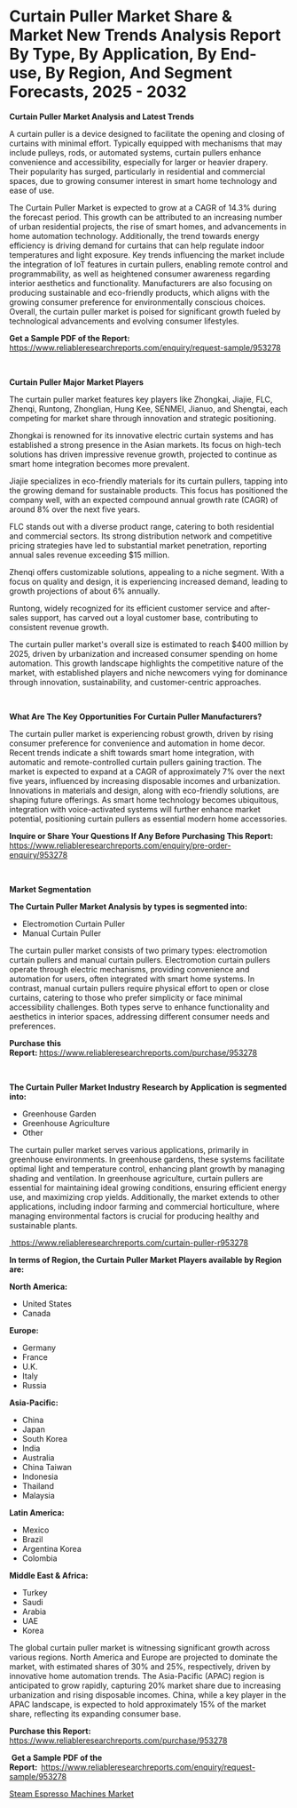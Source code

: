 <p><h1>Curtain Puller Market Share & Market New Trends Analysis Report By Type, By Application, By End-use, By Region, And Segment Forecasts, 2025 - 2032</h1></p><p><strong>Curtain Puller Market Analysis and Latest Trends</strong></p>
<p><p>A curtain puller is a device designed to facilitate the opening and closing of curtains with minimal effort. Typically equipped with mechanisms that may include pulleys, rods, or automated systems, curtain pullers enhance convenience and accessibility, especially for larger or heavier drapery. Their popularity has surged, particularly in residential and commercial spaces, due to growing consumer interest in smart home technology and ease of use.</p><p>The Curtain Puller Market is expected to grow at a CAGR of 14.3% during the forecast period. This growth can be attributed to an increasing number of urban residential projects, the rise of smart homes, and advancements in home automation technology. Additionally, the trend towards energy efficiency is driving demand for curtains that can help regulate indoor temperatures and light exposure. Key trends influencing the market include the integration of IoT features in curtain pullers, enabling remote control and programmability, as well as heightened consumer awareness regarding interior aesthetics and functionality. Manufacturers are also focusing on producing sustainable and eco-friendly products, which aligns with the growing consumer preference for environmentally conscious choices. Overall, the curtain puller market is poised for significant growth fueled by technological advancements and evolving consumer lifestyles.</p></p>
<p><strong>Get a Sample PDF of the Report:&nbsp;</strong> <a href="https://www.reliableresearchreports.com/enquiry/request-sample/953278?utm_campaign=2211&utm_medium=2&utm_source=Github&utm_content=ia&utm_term=22022025&utm_id=curtain-puller">https://www.reliableresearchreports.com/enquiry/request-sample/953278</a></p>
<p>&nbsp;</p>
<p><strong>Curtain Puller Major Market Players</strong></p>
<p><p>The curtain puller market features key players like Zhongkai, Jiajie, FLC, Zhenqi, Runtong, Zhonglian, Hung Kee, SENMEI, Jianuo, and Shengtai, each competing for market share through innovation and strategic positioning. </p><p>Zhongkai is renowned for its innovative electric curtain systems and has established a strong presence in the Asian markets. Its focus on high-tech solutions has driven impressive revenue growth, projected to continue as smart home integration becomes more prevalent.</p><p>Jiajie specializes in eco-friendly materials for its curtain pullers, tapping into the growing demand for sustainable products. This focus has positioned the company well, with an expected compound annual growth rate (CAGR) of around 8% over the next five years.</p><p>FLC stands out with a diverse product range, catering to both residential and commercial sectors. Its strong distribution network and competitive pricing strategies have led to substantial market penetration, reporting annual sales revenue exceeding $15 million.</p><p>Zhenqi offers customizable solutions, appealing to a niche segment. With a focus on quality and design, it is experiencing increased demand, leading to growth projections of about 6% annually.</p><p>Runtong, widely recognized for its efficient customer service and after-sales support, has carved out a loyal customer base, contributing to consistent revenue growth.</p><p>The curtain puller market's overall size is estimated to reach $400 million by 2025, driven by urbanization and increased consumer spending on home automation. This growth landscape highlights the competitive nature of the market, with established players and niche newcomers vying for dominance through innovation, sustainability, and customer-centric approaches.</p></p>
<p>&nbsp;</p>
<p><strong>What Are The Key Opportunities For Curtain Puller Manufacturers?</strong></p>
<p><p>The curtain puller market is experiencing robust growth, driven by rising consumer preference for convenience and automation in home decor. Recent trends indicate a shift towards smart home integration, with automatic and remote-controlled curtain pullers gaining traction. The market is expected to expand at a CAGR of approximately 7% over the next five years, influenced by increasing disposable incomes and urbanization. Innovations in materials and design, along with eco-friendly solutions, are shaping future offerings. As smart home technology becomes ubiquitous, integration with voice-activated systems will further enhance market potential, positioning curtain pullers as essential modern home accessories.</p></p>
<p><strong>Inquire or Share Your Questions If Any Before Purchasing This Report:</strong> <a href="https://www.reliableresearchreports.com/enquiry/pre-order-enquiry/953278?utm_campaign=2211&utm_medium=2&utm_source=Github&utm_content=ia&utm_term=22022025&utm_id=curtain-puller">https://www.reliableresearchreports.com/enquiry/pre-order-enquiry/953278</a></p>
<p>&nbsp;</p>
<p><strong>Market Segmentation</strong></p>
<p><strong>The Curtain Puller Market Analysis by types is segmented into:</strong></p>
<p><ul><li>Electromotion Curtain Puller</li><li>Manual Curtain Puller</li></ul></p>
<p><p>The curtain puller market consists of two primary types: electromotion curtain pullers and manual curtain pullers. Electromotion curtain pullers operate through electric mechanisms, providing convenience and automation for users, often integrated with smart home systems. In contrast, manual curtain pullers require physical effort to open or close curtains, catering to those who prefer simplicity or face minimal accessibility challenges. Both types serve to enhance functionality and aesthetics in interior spaces, addressing different consumer needs and preferences.</p></p>
<p><strong>Purchase this Report:&nbsp;</strong><a href="https://www.reliableresearchreports.com/purchase/953278?utm_campaign=2211&utm_medium=2&utm_source=Github&utm_content=ia&utm_term=22022025&utm_id=curtain-puller">https://www.reliableresearchreports.com/purchase/953278</a></p>
<p>&nbsp;</p>
<p><strong>The Curtain Puller Market Industry Research by Application is segmented into:</strong></p>
<p><ul><li>Greenhouse Garden</li><li>Greenhouse Agriculture</li><li>Other</li></ul></p>
<p><p>The curtain puller market serves various applications, primarily in greenhouse environments. In greenhouse gardens, these systems facilitate optimal light and temperature control, enhancing plant growth by managing shading and ventilation. In greenhouse agriculture, curtain pullers are essential for maintaining ideal growing conditions, ensuring efficient energy use, and maximizing crop yields. Additionally, the market extends to other applications, including indoor farming and commercial horticulture, where managing environmental factors is crucial for producing healthy and sustainable plants.</p></p>
<p><a href="https://www.reliableresearchreports.com/curtain-puller-r953278?utm_campaign=2211&utm_medium=2&utm_source=Github&utm_content=ia&utm_term=22022025&utm_id=curtain-puller">&nbsp;https://www.reliableresearchreports.com/curtain-puller-r953278</a></p>
<p><strong>In terms of Region, the Curtain Puller Market Players available by Region are:</strong></p>
<p>
    <p> <strong> North America: </strong>
        <ul>
            <li>United States</li>
            <li>Canada</li>
        </ul>
        </p> 
    <p> <strong> Europe: </strong>
        <ul>
            <li>Germany</li>
            <li>France</li>
            <li>U.K.</li>
            <li>Italy</li>
            <li>Russia</li>
        </ul>
        </p> 
    <p> <strong> Asia-Pacific: </strong>
        <ul>
            <li>China</li>
            <li>Japan</li>
            <li>South Korea</li>
            <li>India</li>
            <li>Australia</li>
            <li>China Taiwan</li>
            <li>Indonesia</li>
            <li>Thailand</li>
            <li>Malaysia</li>
        </ul>
        </p> 
    <p> <strong> Latin America: </strong>
        <ul>
            <li>Mexico</li>
            <li>Brazil</li>
            <li>Argentina Korea</li>
            <li>Colombia</li>
        </ul>
        </p> 
    <p> <strong> Middle East & Africa: </strong>
        <ul>
            <li>Turkey</li>
            <li>Saudi</li>
            <li>Arabia</li>
            <li>UAE</li>
            <li>Korea</li>
        </ul>
    </p>
    </p>
<p><p>The global curtain puller market is witnessing significant growth across various regions. North America and Europe are projected to dominate the market, with estimated shares of 30% and 25%, respectively, driven by innovative home automation trends. The Asia-Pacific (APAC) region is anticipated to grow rapidly, capturing 20% market share due to increasing urbanization and rising disposable incomes. China, while a key player in the APAC landscape, is expected to hold approximately 15% of the market share, reflecting its expanding consumer base.</p></p>
<p><strong>Purchase this Report: </strong><a href="https://www.reliableresearchreports.com/purchase/953278?utm_campaign=2211&utm_medium=2&utm_source=Github&utm_content=ia&utm_term=22022025&utm_id=curtain-puller">https://www.reliableresearchreports.com/purchase/953278</a></p>
<p>&nbsp;<strong>Get a Sample PDF of the Report:&nbsp;&nbsp;</strong><a href="https://www.reliableresearchreports.com/enquiry/request-sample/953278?utm_campaign=2211&utm_medium=2&utm_source=Github&utm_content=ia&utm_term=22022025&utm_id=curtain-puller">https://www.reliableresearchreports.com/enquiry/request-sample/953278</a></p>
<p><strong></strong></p>
<p><p><a href="https://github.com/NargisHussain75/Market-Research-Report-List-1/blob/main/steam-espresso-machines-market.md?utm_campaign=2211&utm_medium=2&utm_source=Github&utm_content=ia&utm_term=22022025&utm_id=curtain-puller">Steam Espresso Machines Market</a></p></p>